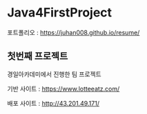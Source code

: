 # Java4FirstProject

포트폴리오 : https://juhan008.github.io/resume/

## 첫번째 프로젝트
경일아카데미에서 진행한 팀 프로젝트

기반 사이트 : https://www.lotteeatz.com/

배포 사이트 : http://43.201.49.171/
